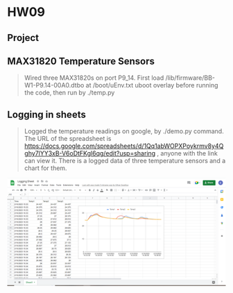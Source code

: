 # HW09

## Project

## MAX31820 Temperature Sensors

> Wired three MAX31820s on port P9_14. First load /lib/firmware/BB-W1-P9.14-00A0.dtbo at /boot/uEnv.txt uboot overlay before running the code, then run by ./temp.py

## Logging in sheets

> Logged the temperature readings on google, by ./demo.py command. The URL of the spreadsheet is https://docs.google.com/spreadsheets/d/1Qq1abWOPXPoykrmv8y4Qghy7lYY3xB-V6oDtFKgl6qg/edit?usp=sharing , anyone with the link can view it. There is a logged data of three temperature sensors and a chart for them. 

![sheet](./GoogleSheets-ECE434.png)
